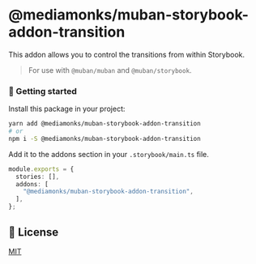 # @mediamonks/muban-storybook-addon-transition
This addon allows you to control the transitions from within Storybook. 

> For use with `@muban/muban` and `@muban/storybook`.

### 🚀 Getting started
Install this package in your project:

```sh
yarn add @mediamonks/muban-storybook-addon-transition
# or
npm i -S @mediamonks/muban-storybook-addon-transition
```

Add it to the addons section in your `.storybook/main.ts` file.

```ts
module.exports = {
  stories: [],
  addons: [
    "@mediamonks/muban-storybook-addon-transition",
  ],
};

```

## 📝 License
[MIT](../LICENSE)